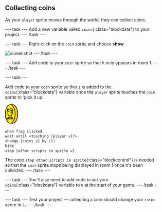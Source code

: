 ## Collecting coins

As your `player` sprite moves through the world, they can collect coins.

--- task ---
Add a new variable valled `coins`{:class="blockdata"} to your project.
--- /task ---

--- task ---
Right-click on the `coin` sprite and choose **show**.

![screenshot](images/world-coins.png)
--- /task ---

--- task ---
Add code to your `coin` sprite so that it only appears in room 1.
--- /task ---


--- task ---

Add code to your `coin` sprite so that `1` is added to the `coins`{:class="blockdata"} variable once the `player` sprite touches the `coin` sprite to 'pick it up'.

![coin](images/coin.png)

```blocks
when flag clicked
wait until <touching [player v]?>
change [coins v] by (1)
hide
stop [other scripts in sprite v]
```

The code `stop other scripts in sprite`{:class="blockcontrol"} is needed so that the `coin` sprite stops being displayed in room 1 once it's been collected.
--- /task ---

--- task ---
You'll also need to add code to set your `coins`{:class="blockdata"} variable to `0` at the start of your game.
--- /task ---

--- task ---
Test your project — collecting a coin should change your `coins` score to `1`.
--- /task ---

